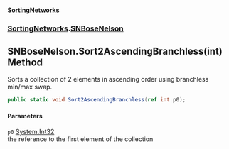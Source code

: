 #### [SortingNetworks](./index.md 'index')
### [SortingNetworks](./SortingNetworks.md 'SortingNetworks').[SNBoseNelson](./SortingNetworks-SNBoseNelson.md 'SortingNetworks.SNBoseNelson')
## SNBoseNelson.Sort2AscendingBranchless(int) Method
Sorts a collection of 2 elements in ascending order using branchless min/max swap.  
```csharp
public static void Sort2AscendingBranchless(ref int p0);
```
#### Parameters
<a name='SortingNetworks-SNBoseNelson-Sort2AscendingBranchless(int)-p0'></a>
`p0` [System.Int32](https://docs.microsoft.com/en-us/dotnet/api/System.Int32 'System.Int32')  
the reference to the first element of the collection  
  

